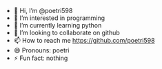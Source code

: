 - 👋 Hi, I’m @poetri598
- 👀 I’m interested in programming
- 🌱 I’m currently learning python
- 💞️ I’m looking to collaborate on github
- 📫 How to reach me https://github.com/poetri598
- 😄 Pronouns: poetri
- ⚡ Fun fact: nothing

<!---
poetri598/poetri598 is a ✨ special ✨ repository because its `README.md` (this file) appears on your GitHub profile.
You can click the Preview link to take a look at your changes.
--->
